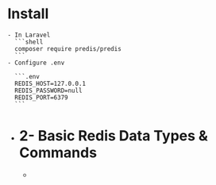 # Install
	- In Laravel 
	  ```shell
	  composer require predis/predis	
	  ```
	- Configure .env
	  
	  ```.env
	  REDIS_HOST=127.0.0.1
	  REDIS_PASSWORD=null
	  REDIS_PORT=6379
	  ```
- # 2- Basic Redis Data Types & Commands
	-